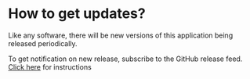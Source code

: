 # How to get updates?

Like any software, there will be new versions of this application being released periodically.

To get notification on new release, subscribe to the GitHub release feed. [Click here](https://help.github.com/categories/releases/) for instructions

